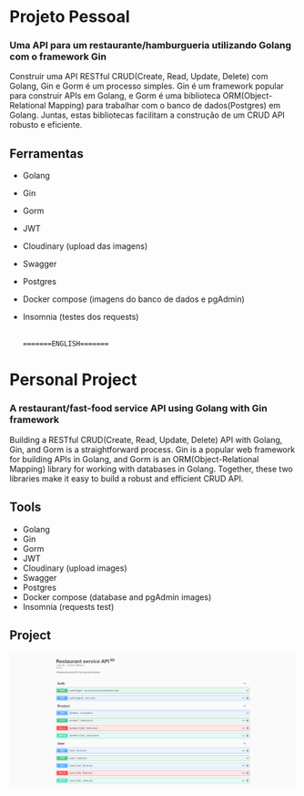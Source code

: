 # Projeto Pessoal 
### Uma API para um restaurante/hamburgueria utilizando Golang com o framework Gin
Construir uma API RESTful CRUD(Create, Read, Update, Delete) com Golang, Gin e Gorm é um processo simples.
Gin é um framework popular para construir APIs em Golang, e Gorm é uma biblioteca ORM(Object-Relational Mapping) para trabalhar com o banco de dados(Postgres) em Golang.
Juntas, estas bibliotecas facilitam a construção de um CRUD API robusto e eficiente.

## Ferramentas
- Golang
- Gin
- Gorm
- JWT
- Cloudinary (upload das imagens)
- Swagger
- Postgres
- Docker compose (imagens do banco de dados e pgAdmin)
- Insomnia (testes dos requests)

                                                                      =======ENGLISH=======
# Personal Project 
### A restaurant/fast-food service API using Golang with Gin framework
Building a RESTful CRUD(Create, Read, Update, Delete) API with Golang, Gin, and Gorm is a straightforward process.
Gin is a popular web framework for building APIs in Golang, and Gorm is an ORM(Object-Relational Mapping) library for working with databases in Golang.
Together, these two libraries make it easy to build a robust and efficient CRUD API.

## Tools
- Golang
- Gin
- Gorm
- JWT
- Cloudinary (upload images)
- Swagger
- Postgres
- Docker compose (database and pgAdmin images)
- Insomnia (requests test)

## Project
<div>
<img src="./images/api-swagger.png" />
</div>
